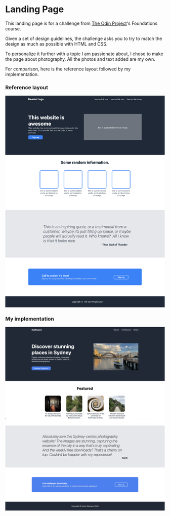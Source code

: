 # Landing Page 

This landing page is for a challenge from [The Odin Project](https://www.theodinproject.com/lessons/foundations-landing-page)'s Foundations course.

Given a set of design guidelines, the challenge asks you to try to match the design as much as possible with HTML and CSS.

To personalize it further with a topic I am passionate about, I chose to make the page about photography. All the photos and text added are my own.

For comparison, here is the reference layout followed by my implementation.

### Reference layout

![reference layout](./screenshots/reference-layout.png)

### My implementation

![screenshot of the first half of the landing page](./screenshots/result-1.png)
![screenshot of the second half of the landing page](./screenshots/result-2.png)
